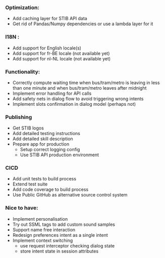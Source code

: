 ### Optimization:
- Add caching layer for STIB API data
- Get rid of Pandas/Numpy dependencies or use a lambda layer for it

### I18N :
- Add support for English locale(s)
- Add support for fr-BE locale (not available yet)
- Add support for nl-NL locale (not available yet)
    
### Functionality:
- Correctly compute waiting time when bus/tram/metro is leaving 
 in less than one minute and when bus/tram/metro leaves after midnight
- Implement error handling for API calls
- Add safety nets in dialog flow to avoid triggering wrong intents 
- Implement slots confirmation in dialog model (perhaps not)

### Publishing
- Get STIB logos
- Add detailed testing instructions
- Add detailed skill description
- Prepare app for production 
    - Setup correct logging config 
    - Use STIB API production environment

### CICD
- Add unit tests to build process
- Extend test suite
- Add code coverage to build process
- Use Public GitHub as alternative source control system

### Nice to have:
- Implement personalisation 
- Try out SSML tags to add custom sound samples
- Support name free interaction
- Redesign preferences intent as a single intent
- Implement context switching 
    - use request interceptor checking dialog state
    - store intent state in session attributes

